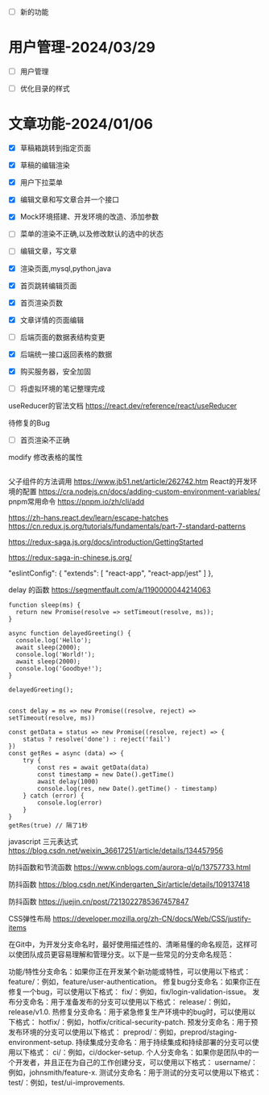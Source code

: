 
+ [ ] 新的功能

# 用户管理-2024/03/29
+ [ ] 用户管理
+ [ ] 优化目录的样式


# 文章功能-2024/01/06
+ [X] 草稿箱跳转到指定页面
+ [X] 草稿的编辑渲染
+ [X] 用户下拉菜单
+ [X] 编辑文章和写文章合并一个接口

+ [X] Mock环境搭建、开发环境的改造、添加参数
+ [ ] 菜单的渲染不正确,以及修改默认的选中的状态
+ [ ] 编辑文章，写文章
+ [X] 渲染页面,mysql,python,java
+ [X] 首页跳转编辑页面
+ [X] 首页渲染页数
+ [X] 文章详情的页面编辑
+ [ ] 后端页面的数据表结构变更
+ [X] 后端统一接口返回表格的数据
+ [X] 购买服务器，安全加固
+ [ ] 将虚拟环境的笔记整理完成

<!-- https://www.jianshu.com/p/859457ddf101 -->

useReducer的官法文档
https://react.dev/reference/react/useReducer


待修复的Bug
+ [ ] 首页渲染不正确

modify 修改表格的属性
```

```

父子组件的方法调用
https://www.jb51.net/article/262742.htm
React的开发环境的配置
https://cra.nodejs.cn/docs/adding-custom-environment-variables/
pnpm常用命令
https://pnpm.io/zh/cli/add

https://zh-hans.react.dev/learn/escape-hatches
https://cn.redux.js.org/tutorials/fundamentals/part-7-standard-patterns

https://redux-saga.js.org/docs/introduction/GettingStarted

https://redux-saga-in-chinese.js.org/






  "eslintConfig": {
    "extends": [
      "react-app",
      "react-app/jest"
    ]
  },




delay 的函数
https://segmentfault.com/a/1190000044214063


```
function sleep(ms) {
  return new Promise(resolve => setTimeout(resolve, ms));
}

async function delayedGreeting() {
  console.log('Hello');
  await sleep(2000);
  console.log('World!');
  await sleep(2000);
  console.log('Goodbye!');
}

delayedGreeting();

```



```
 
const delay = ms => new Promise((resolve, reject) => setTimeout(resolve, ms))
 
const getData = status => new Promise((resolve, reject) => {
    status ? resolve('done') : reject('fail')
})
const getRes = async (data) => {
    try {
        const res = await getData(data)
        const timestamp = new Date().getTime()
        await delay(1000)
        console.log(res, new Date().getTime() - timestamp)
    } catch (error) {
        console.log(error)
    }
}
getRes(true) // 隔了1秒
```

javascript 三元表达式
https://blog.csdn.net/weixin_36617251/article/details/134457956

防抖函数和节流函数
https://www.cnblogs.com/aurora-ql/p/13757733.html

防抖函数
https://blog.csdn.net/Kindergarten_Sir/article/details/109137418

防抖函数
https://juejin.cn/post/7213022785367457847

CSS弹性布局
https://developer.mozilla.org/zh-CN/docs/Web/CSS/justify-items





在Git中，为开发分支命名时，最好使用描述性的、清晰易懂的命名规范，这样可以使团队成员更容易理解和管理分支。以下是一些常见的分支命名规范：

功能/特性分支命名：如果你正在开发某个新功能或特性，可以使用以下格式：
feature/<feature-name>：例如，feature/user-authentication。
修复bug分支命名：如果你正在修复一个bug，可以使用以下格式：
fix/<bug-description>：例如，fix/login-validation-issue。
发布分支命名：用于准备发布的分支可以使用以下格式：
release/<version-number>：例如，release/v1.0.
热修复分支命名：用于紧急修复生产环境中的bug时，可以使用以下格式：
hotfix/<description>：例如，hotfix/critical-security-patch.
预发分支命名：用于预发布环境的分支可以使用以下格式：
preprod/<description>：例如，preprod/staging-environment-setup.
持续集成分支命名：用于持续集成和持续部署的分支可以使用以下格式：
ci/<description>：例如，ci/docker-setup.
个人分支命名：如果你是团队中的一个开发者，并且正在为自己的工作创建分支，可以使用以下格式：
username/<description>：例如，johnsmith/feature-x.
测试分支命名：用于测试的分支可以使用以下格式：
test/<description>：例如，test/ui-improvements.


